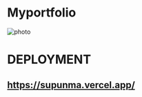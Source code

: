 # Myportfolio

![photo](https://telegra.ph/file/f703e5072cf8fbcb13ec3.jpg)

# DEPLOYMENT
## https://supunma.vercel.app/

